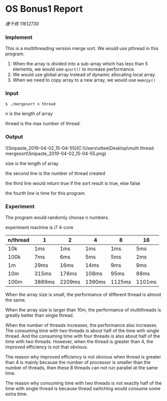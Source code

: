 # OS Bonus1 Report

*唐千栋 11612730*

### Implement

This is a multithreading version merge sort. We would use pthread in this program.

1. When the array is divided into a sub-array which has less than 5 elements, we would use `qsort()` to increase performance. 
2. We would use global array instead of dynamic allocating local array.
3. When we need to copy array to a new array, we would use `memcpy()`

### Input

```bash
$ ./mergesort n thread
```

n is the length of array

thread is the max number of thread.

### Output

![Snipaste_2019-04-02_15-04-55](C:\Users\sttee\Desktop\multi thread mergesort\Snipaste_2019-04-02_15-04-55.png)

size is the length of array

the second line is the number of thread created

the third line would return true if the sort result is true, else false

the fourth line is time for this program.

### Experiment

The program would randomly choose n numbers. 

experiment machine is i7 4-core

| n/thread | 1      | 2      | 4      | 8      | 16     |
| -------- | ------ | ------ | ------ | ------ | ------ |
| 10k      | 1ms    | 1ms    | 1ms    | 1ms    | 5ms    |
| 100k     | 7ms    | 6ms    | 5ms    | 5ms    | 2ms    |
| 1m       | 29ms   | 16ms   | 14ms   | 9ms    | 9ms    |
| 10m      | 315ms  | 176ms  | 108ms  | 95ms   | 88ms   |
| 100m     | 3889ms | 2209ms | 1390ms | 1125ms | 1101ms |

When the array size is small, the performance of different thread is almost the same.

When the array size is larger than 10m, the performance of multithreads is greatly better than single thread.

When the number of threads increases, the performance also increases. The consuming time with two threads is about half of the time with single thread. And the consuming time with four threads is also about half of the time with two threads. However, when the thread is greater than 4, the improved efficiency is not that obvious. 

The reason why improved efficiency is not obvious when thread is greater than 4 is mainly because the number of processor is smaller than the number of threads, then these 8 threads can not run parallel at the same time.

The reason why consuming time with two threads is not exactly half of the time with single thread is because thread switching would consume some extra time.
